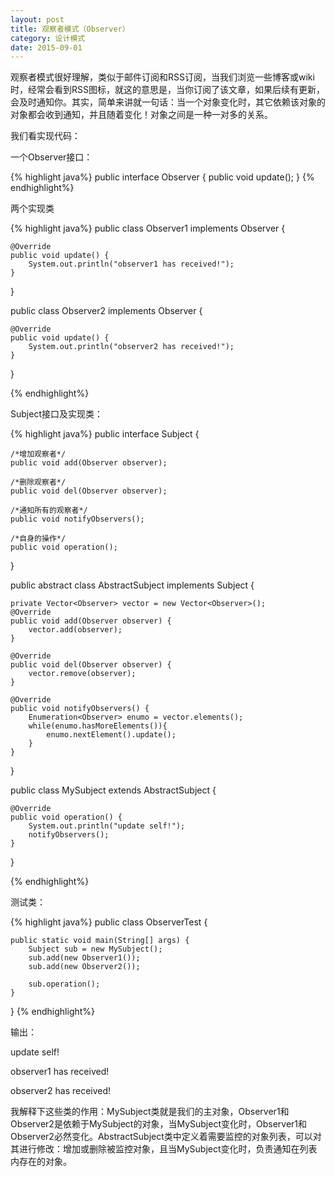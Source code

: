 ```yaml
---
layout: post
title: 观察者模式（Observer）
category: 设计模式
date: 2015-09-01
---
```


观察者模式很好理解，类似于邮件订阅和RSS订阅，当我们浏览一些博客或wiki时，经常会看到RSS图标，就这的意思是，当你订阅了该文章，如果后续有更新，会及时通知你。其实，简单来讲就一句话：当一个对象变化时，其它依赖该对象的对象都会收到通知，并且随着变化！对象之间是一种一对多的关系。
<!-- more -->

我们看实现代码：

一个Observer接口：

{% highlight java%}
public interface Observer {
	public void update();
}
{% endhighlight%}

两个实现类

{% highlight java%}
public class Observer1 implements Observer {

	@Override
	public void update() {
		System.out.println("observer1 has received!");
	}
}

public class Observer2 implements Observer {

	@Override
	public void update() {
		System.out.println("observer2 has received!");
	}

}

{% endhighlight%}

Subject接口及实现类：

{% highlight java%}
public interface Subject {
	
	/*增加观察者*/
	public void add(Observer observer);
	
	/*删除观察者*/
	public void del(Observer observer);
	
	/*通知所有的观察者*/
	public void notifyObservers();
	
	/*自身的操作*/
	public void operation();
}

public abstract class AbstractSubject implements Subject {

	private Vector<Observer> vector = new Vector<Observer>();
	@Override
	public void add(Observer observer) {
		vector.add(observer);
	}

	@Override
	public void del(Observer observer) {
		vector.remove(observer);
	}

	@Override
	public void notifyObservers() {
		Enumeration<Observer> enumo = vector.elements();
		while(enumo.hasMoreElements()){
			enumo.nextElement().update();
		}
	}
}

public class MySubject extends AbstractSubject {

	@Override
	public void operation() {
		System.out.println("update self!");
		notifyObservers();
	}

}

{% endhighlight%}

测试类：

{% highlight java%}
public class ObserverTest {

	public static void main(String[] args) {
		Subject sub = new MySubject();
		sub.add(new Observer1());
		sub.add(new Observer2());
		
		sub.operation();
	}

}
{% endhighlight%}

输出：

update self!

observer1 has received!

observer2 has received!


我解释下这些类的作用：MySubject类就是我们的主对象，Observer1和Observer2是依赖于MySubject的对象，当MySubject变化时，Observer1和Observer2必然变化。AbstractSubject类中定义着需要监控的对象列表，可以对其进行修改：增加或删除被监控对象，且当MySubject变化时，负责通知在列表内存在的对象。
